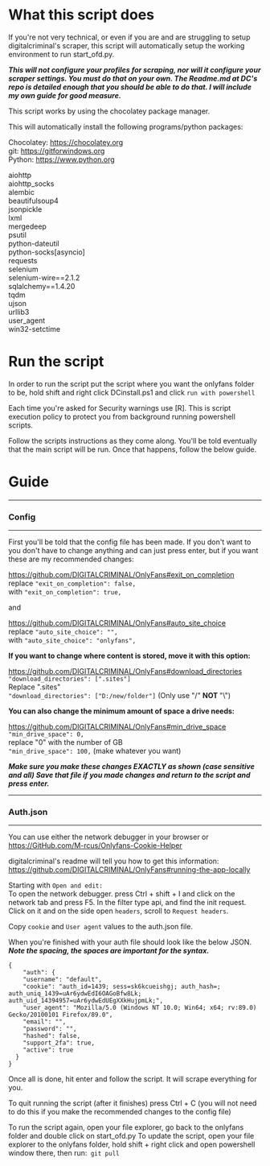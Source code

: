 <h1>
What this script does
</h1>

If you're not very technical, or even if you are and are struggling to setup digitalcriminal's scraper, this script will automatically setup the working environment to run start_ofd.py.

<em> <strong> This will not configure your profiles for scraping, nor will it configure your scraper settings. You must do that on your own. The Readme.md at DC's repo is detailed enough that you should be able to do that. I will include my own guide for good measure. </strong> </em>

This script works by using the chocolatey package manager.

This will automatically install the following programs/python packages:

Chocolatey: https://chocolatey.org <br>
git: https://gitforwindows.org <br>
Python: https://www.python.org <br>

aiohttp <br>
aiohttp_socks <br>
alembic <br>
beautifulsoup4 <br>
jsonpickle <br>
lxml <br>
mergedeep <br>
psutil <br>
python-dateutil <br>
python-socks[asyncio] <br>
requests <br>
selenium <br>
selenium-wire==2.1.2 <br>
sqlalchemy==1.4.20 <br>
tqdm <br>
ujson <br>
urllib3 <br>
user_agent <br>
win32-setctime

<h1>
Run the script
</h1>

In order to run the script put the script where you want the onlyfans folder to be, hold shift and right click DCinstall.ps1 and click `run with powershell`

Each time you're asked for Security warnings use [R]. This is script execution policy to protect you from background running powershell scripts.

Follow the scripts instructions as they come along.
You'll be told eventually that the main script will be run. Once that happens, follow the below guide.

<h1>
Guide
</h1>


<hr>
<h3>
Config
</h3>
<hr>

First you'll be told that the config file has been made. If you don't want to you don't have to change anything and can just press enter, but if you want these are my recommended changes:

https://github.com/DIGITALCRIMINAL/OnlyFans#exit_on_completion <br>
replace `"exit_on_completion": false,` <br>
with    `"exit_on_completion": true,` 

and

https://github.com/DIGITALCRIMINAL/OnlyFans#auto_site_choice <br>
replace `"auto_site_choice": "",` <br>
with    `"auto_site_choice": "onlyfans",`

<strong> If you want to change where content is stored, move it with this option: </strong>

https://github.com/DIGITALCRIMINAL/OnlyFans#download_directories <br>
`"download_directories": [".sites"]` <br>
Replace ".sites" <br>
`"download_directories": ["D:/new/folder"]` (Only use "/" <strong> NOT </strong> "\\")

<strong> You can also change the minimum amount of space a drive needs: </strong>

https://github.com/DIGITALCRIMINAL/OnlyFans#min_drive_space <br>
`"min_drive_space": 0,` <br>
replace "0" with the number of GB <br>
`"min_drive_space": 100,` (make whatever you want)

<strong><em>Make sure you make these changes EXACTLY as shown (case sensitive and all)
Save that file if you made changes and return to the script and press enter. </em></strong>
<hr>
<h3>
Auth.json
</h3>
<hr>

You can use either the network debugger in your browser or
https://GitHub.com/M-rcus/Onlyfans-Cookie-Helper

digitalcriminal's readme will tell you how to get this information: https://github.com/DIGITALCRIMINAL/OnlyFans#running-the-app-locally


Starting with `Open and edit:`<br>
To open the network debugger. press Ctrl + shift + I and click on the network tab and press F5.
In the filter type api, and find the init request. Click on it and on the side open `headers`, scroll to `Request headers`.

Copy `cookie` and `User agent` values to the auth.json file.

When you're finished with your auth file should look like the below JSON.<br>
<strong><em>Note the spacing, the spaces are important for the syntax. </em></strong>

```
{
    "auth": {
    "username": "default",
    "cookie": "auth_id=1439; sess=sk6kcueishgj; auth_hash=; auth_uniq_1439=uAr6ydwEdI6OAGoBfw8Lk; auth_uid_14394957=uAr6ydwEdUEgXXkHujpmLk;",
    "user_agent": "Mozilla/5.0 (Windows NT 10.0; Win64; x64; rv:89.0) Gecko/20100101 Firefox/89.0",
    "email": "",
    "password": "",
    "hashed": false,
    "support_2fa": true,
    "active": true
  }
}
```

Once all is done, hit enter and follow the script. It will scrape everything for you.

To quit running the script (after it finishes) press Ctrl + C (you will not need to do this if you make the recommended changes to the config file)

To run the script again, open your file explorer, go back to the onlyfans folder and double click on start_ofd.py
To update the script, open your file explorer to the onlyfans folder, hold shift + right click and open powershell window there, then run:` git pull`